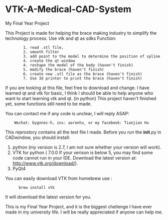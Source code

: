 # VTK-A-Medical-CAD-System
My Final Year Project


This Project is made for helping the brace making industry to simplify the technology process.
Use vtk and qt as sdks
Function:  

            1. read .stl file,
            2. smooth filter
            3. add point to the model to determine the position of spline
            4. create the qt window
            4. reshape the model of the body (haven't finish)
            5. modify the brace (haven't finish)
            6. create new .stl file as the brace (haven't finish)
            7. Use 3d printer to print the brace (haven't finish)


If you are looking at this file, feel free to download and change. I have learned qt and vtk for basic, I think I should be able to help anyone who want to start learning vtk and qt. (in python)
This project haven't finished yet, some functions still need to be made. 

You can contact me if any code is unclear, I will reply ASAP:

        Wechat: bygones-h, ins: aaronhu_ or my facebook: Tianjian Hu
This reprostory contains all the test file I made. Before you run the __init__.py in CADwindow, you should install:

  1. python (my version is 2.7, I am not sure whether your version will work).
  2. VTK for python ( 7.0.0 If your verison is below 5, you may find some code cannot run in your IDE. Download the latest version at: http://www.vtk.org/download/).
  3. PyQt4
  
You can easily download VTK from homebrew use :

          brew install vtk
       
It will download the latest version for you.

This is my Final Year Project, and it is the biggest chellenge I have ever made in my university life. I will be really appreciated if anyone can help me.
